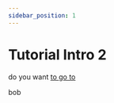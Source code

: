 ```yaml
---
sidebar_position: 1
---
```


# Tutorial Intro 2

do you want [to go to](@openzitidocs/learn/quickstarts/)

bob
